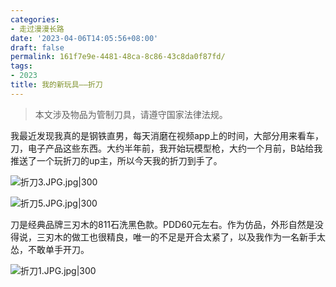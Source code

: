 ```yaml
---
categories:
- 走过漫漫长路
date: '2023-04-06T14:05:56+08:00'
draft: false
permalink: 161f7e9e-4481-48ca-8c86-43c8da0f87fd/
tags:
- 2023
title: 我的新玩具——折刀
---
```

> 本文涉及物品为管制刀具，请遵守国家法律法规。

我最近发现我真的是钢铁直男，每天消磨在视频app上的时间，大部分用来看车，刀，电子产品这些东西。大约半年前，我开始玩模型枪，大约一个月前，B站给我推送了一个玩折刀的up主，所以今天我的折刀到手了。

![折刀3.JPG.jpg|300](https://cdn.jsdelivr.net/gh/githubb1og/tuchuang/img/%E6%8A%98%E5%88%803.JPG.jpg)

![折刀5.JPG.jpg|300](https://cdn.jsdelivr.net/gh/githubb1og/tuchuang/img/%E6%8A%98%E5%88%805.JPG.jpg)

刀是经典品牌三刃木的811石洗黑色款。PDD60元左右。作为仿品，外形自然是没得说，三刃木的做工也很精良，唯一的不足是开合太紧了，以及我作为一名新手太怂，不敢单手开刀。

![折刀1.JPG.jpg|300](https://cdn.jsdelivr.net/gh/githubb1og/tuchuang/img/%E6%8A%98%E5%88%801.JPG.jpg)

